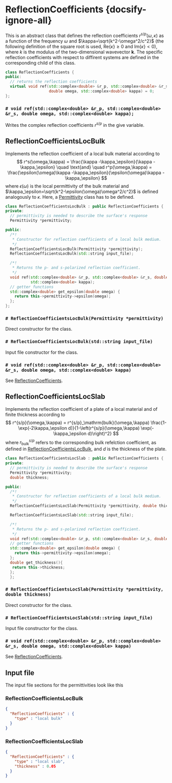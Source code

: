 # ReflectionCoefficients {docsify-ignore-all}
This is an abstract class that defines the reflection coefficients $r^{s/p}(\omega, \kappa)$ as a function of the frequency $\omega$ and $\kappa=\sqrt{k^2-\omega^2/c^2}$ (the following definition of the square root is used, $\mathrm{Re}\{\kappa\}\geq 0$ and $\mathrm{Im}\{\kappa\}<0$), where $k$ is the modulus of the two-dimensional wavevector $\mathbf{k}$. The specific reflection coefficients with respect to diffirent systems are defined in the corresponding child of this class.
```cpp
class ReflectionCoefficients {
public:
  // returns the reflection coefficients
  virtual void ref(std::complex<double> &r_p, std::complex<double> &r_s,
                   double omega, std::complex<double> kappa) = 0;
};

```

### `# void ref(std::complex<double> &r_p, std::complex<double> &r_s, double omega, std::complex<double> kappa);`
Writes the complex reflection coefficients $r^{s/p}$ in the give variable.

## ReflectionCoefficientsLocBulk
Implements the reflection coefficient of a local bulk material according to
$$
r^s(\omega,\kappa) = \frac{\kappa -\kappa_\epsilon}{\kappa -\kappa_\epsilon}
\quad \text{and} \quad
r^p(\omega,\kappa) = \frac{\epsilon(\omega)\kappa -\kappa_\epsilon}{\epsilon(\omega)\kappa -\kappa_\epsilon}
$$
where $\epsilon(\omega)$ is the local permittivity of the bulk material and $\kappa_\epsilon=\sqrt{k^2-\epsilon(\omega)\omega^2/c^2}$ is defined analogously to $\kappa$. Here, a [Permittivity](api/permittivity) class has to be defined.

```cpp
class ReflectionCoefficientsLocBulk : public ReflectionCoefficients {
private:
  // permittivity is needed to describe the surface's response
  Permittivity *permittivity;

public:
  /*!
   * Constructor for reflection coefficients of a local bulk medium.
   */
  ReflectionCoefficientsLocBulk(Permittivity *permittivity);
  ReflectionCoefficientsLocBulk(std::string input_file);

  /*!
   * Returns the p- and s-polarized reflection coefficient.
   */
  void ref(std::complex<double> &r_p, std::complex<double> &r_s, double omega,
           std::complex<double> kappa);
  // getter functions
  std::complex<double> get_epsilon(double omega) {
    return this->permittivity->epsilon(omega);
  };
};

```


### `# ReflectionCoefficientsLocBulk(Permittivity *permittivity)`
Direct constructor for the class.

### `# ReflectionCoefficientsLocBulk(std::string input_file)`
Input file constructor for the class.

### `# void ref(std::complex<double> &r_p, std::complex<double> &r_s, double omega, std::complex<double> kappa)`
See [ReflectionCoefficients](#ReflectionCoefficients).

## ReflectionCoefficientsLocSlab
Implements the reflection coefficient of a plate of a local material and of finite thickness according to
$$
r^{s/p}(\omega,\kappa) = r^{s/p}_\mathrm{bulk}(\omega,\kappa) \frac{1-\exp(-2\kappa_\epsilon d)}{1-\left(r^{s/p}(\omega,\kappa) \exp(-\kappa_\epsilon d)\right)^2}
$$
where $r^{s/p}_\mathrm{bulk}$ refers to the corresponding bulk refelction coefficient, as defined in [ReflectionCoefficientsLocBulk](#ReflectionCoefficientsLocBulk), and $d$ is the thickness of the plate. 
```cpp
class ReflectionCoefficientsLocSlab : public ReflectionCoefficients {
private:
  // permittivity is needed to describe the surface's response
  Permittivity *permittivity;
  double thickness;

public:
  /*!
   * Constructor for reflection coefficients of a local bulk medium.
   */
  ReflectionCoefficientsLocSlab(Permittivity *permittivity, double thickness);

  ReflectionCoefficientsLocSlab(std::string input_file);

  /*!
   * Returns the p- and s-polarized reflection coefficient.
   */
  void ref(std::complex<double> &r_p, std::complex<double> &r_s, double omega, std::complex<double> kappa);
  // getter functions
  std::complex<double> get_epsilon(double omega) {
    return this->permittivity->epsilon(omega);
  };
  double get_thickness(){
   return this->thickness;
  };
  };
```


### `# ReflectionCoefficientsLocSlab(Permittivity *permittivity, double thickness)`
Direct constructor for the class.

### `# ReflectionCoefficientsLocSlab(std::string input_file)`
Input file constructor for the class.

### `# void ref(std::complex<double> &r_p, std::complex<double> &r_s, double omega, std::complex<double> kappa)`
See [ReflectionCoefficients](#ReflectionCoefficients).
## Input file
The input file sections for the permittivities look like this

<!-- tabs:start -->
### **ReflectionCoefficientsLocBulk**
```json
{
  "ReflectionCoefficients" : {
    "type" : "local bulk"
  }
}
```

### **ReflectionCoefficientsLocSlab**
```json
{
  "ReflectionCoefficients" : {
    "type" : "local slab",
    "thickness" : 0.05
  }
}
```
<!-- tabs:end -->
